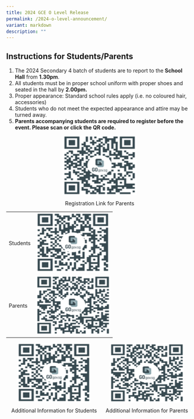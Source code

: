 ```yaml
---
title: 2024 GCE O Level Release
permalink: /2024-o-level-announcement/
variant: markdown
description: ""
---
```

<h2>Instructions for Students/Parents</h2>
<ol>
	<li>The 2024 Secondary 4 batch of students are to report to the <b>School Hall</b> from <b>1.30pm</b>.</li>
	<li>All students must be in proper school uniform with proper shoes and seated in the hall by <b>2.00pm.</b></li>
	<li>Proper appearance: Standard school rules apply (i.e. no coloured hair, accessories)</li>
	<li>Students who do not meet the expected appearance and attire may be turned away. </li>
	<li><b>Parents accompanying students are required to register before the event. Please scan or click the QR code.</b></li>
</ol>
<center><div style="text-align: center;">
  <a href="https://go.gov.sg/tkgs-parentsreg" target="_blank" rel="noopener">
    <img style="width: 200px; height: 160px;" src="/images/Annoucement/O_level/tkgs_parentsreg.png">
  </a>
  <p style="text-align: center; margin-top: 10px;">Registration Link for Parents</p>
</div>
	</center>
	<table>
	<tbody>
		<tr>
			<td>Students</td>
			<td><a href="https://go.gov.sg/tkgs-infoforstud" target="_blank" rel="noopener">
      <img style="width: 200px; height: 160px;" src="/images/Annoucement/O_level/tkgs_infoforstud.png"></a>
			</td>
		</tr>
		<tr>
			<td>Parents</td>
			<td> <a href="https://go.gov.sg/tkgs-infoforparents" target="_blank" rel="noopener">
      <img style="width: 200px; height: 160px;" src="/images/Annoucement/O_level/tkgs_infoforparents.png">
    </a>
			</td>
		</tr>
	</tbody>
	</table>
	
<div style="text-align: center;">
  <div style="display: inline-block; text-align: center; margin-right: 20px;">
    <a href="https://go.gov.sg/tkgs-infoforstud" target="_blank" rel="noopener">
      <img style="width: 200px; height: 160px;" src="/images/Annoucement/O_level/tkgs_infoforstud.png">
    </a>
    <p style="text-align: center; margin-top: 10px;">Additional Information for Students</p>
  </div>
  <div style="display: inline-block; text-align: center;">
    <a href="https://go.gov.sg/tkgs-infoforparents" target="_blank" rel="noopener">
      <img style="width: 200px; height: 160px;" src="/images/Annoucement/O_level/tkgs_infoforparents.png">
    </a>
    <p style="text-align: center; margin-top: 10px;">Additional Information for Parents</p>
  </div>
</div>